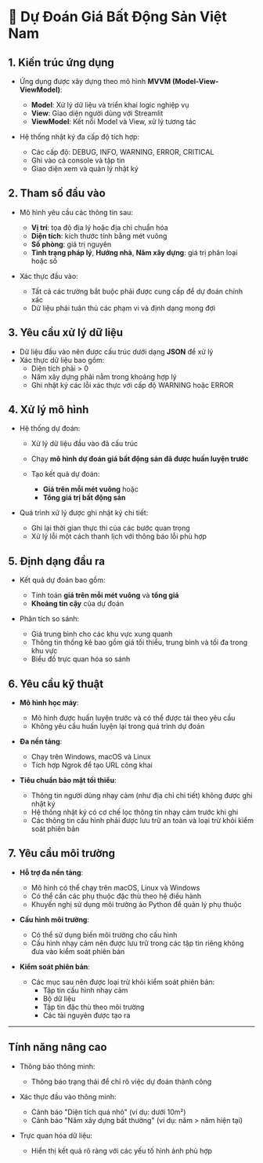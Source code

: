 # 🎯 Dự Đoán Giá Bất Động Sản Việt Nam

## 1. Kiến trúc ứng dụng

* Ứng dụng được xây dựng theo mô hình **MVVM (Model-View-ViewModel)**:

  * **Model**: Xử lý dữ liệu và triển khai logic nghiệp vụ
  * **View**: Giao diện người dùng với Streamlit
  * **ViewModel**: Kết nối Model và View, xử lý tương tác
* Hệ thống nhật ký đa cấp độ tích hợp:

  * Các cấp độ: DEBUG, INFO, WARNING, ERROR, CRITICAL
  * Ghi vào cả console và tập tin
  * Giao diện xem và quản lý nhật ký

## 2. Tham số đầu vào

* Mô hình yêu cầu các thông tin sau:

  * **Vị trí**: tọa độ địa lý hoặc địa chỉ chuẩn hóa
  * **Diện tích**: kích thước tính bằng mét vuông
  * **Số phòng**: giá trị nguyên
  * **Tình trạng pháp lý**, **Hướng nhà**, **Năm xây dựng**: giá trị phân loại hoặc số
* Xác thực đầu vào:

  * Tất cả các trường bắt buộc phải được cung cấp để dự đoán chính xác
  * Dữ liệu phải tuân thủ các phạm vi và định dạng mong đợi

## 3. Yêu cầu xử lý dữ liệu

* Dữ liệu đầu vào nên được cấu trúc dưới dạng **JSON** để xử lý
* Xác thực dữ liệu bao gồm:
  * Diện tích phải > 0
  * Năm xây dựng phải nằm trong khoảng hợp lý
  * Ghi nhật ký các lỗi xác thực với cấp độ WARNING hoặc ERROR

## 4. Xử lý mô hình

* Hệ thống dự đoán:

  * Xử lý dữ liệu đầu vào đã cấu trúc
  * Chạy **mô hình dự đoán giá bất động sản đã được huấn luyện trước**
  * Tạo kết quả dự đoán:

    * **Giá trên mỗi mét vuông** hoặc
    * **Tổng giá trị bất động sản**

* Quá trình xử lý được ghi nhật ký chi tiết:

  * Ghi lại thời gian thực thi của các bước quan trọng
  * Xử lý lỗi một cách thanh lịch với thông báo lỗi phù hợp

## 5. Định dạng đầu ra

* Kết quả dự đoán bao gồm:

  * Tính toán **giá trên mỗi mét vuông** và **tổng giá**
  * **Khoảng tin cậy** của dự đoán

* Phân tích so sánh:

  * Giá trung bình cho các khu vực xung quanh
  * Thông tin thống kê bao gồm giá tối thiểu, trung bình và tối đa trong khu vực
  * Biểu đồ trực quan hóa so sánh

## 6. Yêu cầu kỹ thuật

* **Mô hình học máy**:

  * Mô hình được huấn luyện trước và có thể được tải theo yêu cầu
  * Không yêu cầu huấn luyện lại trong quá trình dự đoán

* **Đa nền tảng**:

  * Chạy trên Windows, macOS và Linux
  * Tích hợp Ngrok để tạo URL công khai

* **Tiêu chuẩn bảo mật tối thiểu**:

  * Thông tin người dùng nhạy cảm (như địa chỉ chi tiết) không được ghi nhật ký
  * Hệ thống nhật ký có cơ chế lọc thông tin nhạy cảm trước khi ghi
  * Các thông tin cấu hình phải được lưu trữ an toàn và loại trừ khỏi kiểm soát phiên bản

## 7. Yêu cầu môi trường

* **Hỗ trợ đa nền tảng**:

  * Mô hình có thể chạy trên macOS, Linux và Windows
  * Có thể cần các phụ thuộc đặc thù theo hệ điều hành
  * Khuyến nghị sử dụng môi trường ảo Python để quản lý phụ thuộc
* **Cấu hình môi trường**:

  * Có thể sử dụng biến môi trường cho cấu hình
  * Cấu hình nhạy cảm nên được lưu trữ trong các tập tin riêng không đưa vào kiểm soát phiên bản
* **Kiểm soát phiên bản**:

  * Các mục sau nên được loại trừ khỏi kiểm soát phiên bản:
    * Tập tin cấu hình nhạy cảm
    * Bộ dữ liệu
    * Tập tin đặc thù theo môi trường
    * Các tài nguyên được tạo ra

---

## Tính năng nâng cao

* Thông báo thông minh:
  * Thông báo trạng thái để chỉ rõ việc dự đoán thành công
* Xác thực đầu vào thông minh:

  * Cảnh báo "Diện tích quá nhỏ" (ví dụ: dưới 10m²)
  * Cảnh báo "Năm xây dựng bất thường" (ví dụ: năm > năm hiện tại)
* Trực quan hóa dữ liệu:

  * Hiển thị kết quả rõ ràng với các yếu tố hình ảnh phù hợp
